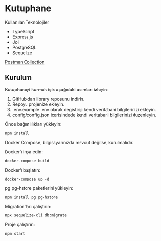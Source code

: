 # Kutuphane
Kullanılan Teknolojiler
- TypeScript
- Express.js
- Joi
- PostgreSQL
- Sequelize


[Postman Collection](https://github.com/aayseekaya/library/tree/master/postman)
## Kurulum

Kutuphaneyi kurmak için aşağıdaki adımları izleyin:

1. GitHub'dan library reposunu indirin.
2. Repoyu projenize ekleyin. 
3. .env.example .env olarak degistirip kendi veritabani bilgilerinizi ekleyin.
4. config/config.json icerisindede  kendi veritabani bilgilerinizi duzenleyin.

Önce bağımlılıkları yükleyin:

```
npm install
```
Docker Compose, bilgisayarınızda mevcut değilse, kurulmalıdır.

Docker'ı inşa edin:

```
docker-compose build  
```
Docker'ı başlatın:

```
docker-compose up -d 
```

pg pg-hstore paketlerini yükleyin:

```
npm install pg pg-hstore

```
Migration'ları çalıştırın:

```
npx sequelize-cli db:migrate
```
Proje çalıştırın:

```
npm start
```
